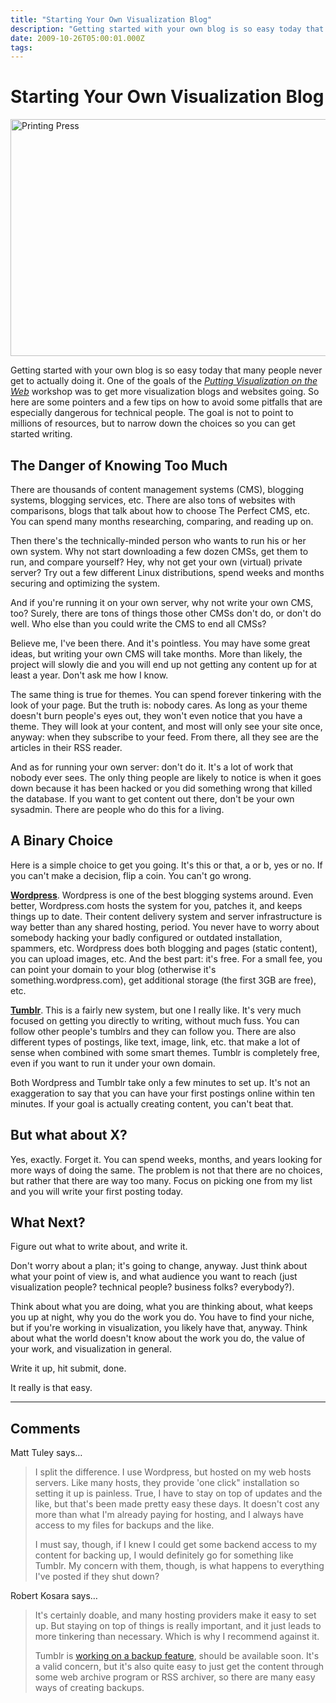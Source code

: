 ```yaml
---
title: "Starting Your Own Visualization Blog"
description: "Getting started with your own blog is so easy today that many people never get to actually doing it. One of the goals of the Putting Visualization on the Web workshop was to get more visualization blogs and websites going. So here are some pointers and a few tips on how to avoid some pitfalls that are especially dangerous for technical people. The goal is not to point to millions of resources, but to narrow down the choices so you can get started writing."
date: 2009-10-26T05:00:01.000Z
tags: 
---
```


# Starting Your Own Visualization Blog

<a href="http://eagereyes.org/blog/2009/starting-your-own-visualization-blog"><img src="http://eagereyes.org/media/2009/printingpress.jpg" border="0" alt="Printing Press" width="540" height="379" /></a>

Getting started with your own blog is so easy today that many people never get to actually doing it. One of the goals of the <a href="http://eagereyes.org/viswebworkshop.html"><em>Putting Visualization on the Web</em></a> workshop was to get more visualization blogs and websites going. So here are some pointers and a few tips on how to avoid some pitfalls that are especially dangerous for technical people. The goal is not to point to millions of resources, but to narrow down the choices so you can get started writing.

## The Danger of Knowing Too Much

There are thousands of content management systems (CMS), blogging systems, blogging services, etc. There are also tons of websites with comparisons, blogs that talk about how to choose The Perfect CMS, etc. You can spend many months researching, comparing, and reading up on.

Then there's the technically-minded person who wants to run his or her own system. Why not start downloading a few dozen CMSs, get them to run, and compare yourself? Hey, why not get your own (virtual) private server? Try out a few different Linux distributions, spend weeks and months securing and optimizing the system.

And if you're running it on your own server, why not write your own CMS, too? Surely, there are tons of things those other CMSs don't do, or don't do well. Who else than you could write the CMS to end all CMSs?

Believe me, I've been there. And it's pointless. You may have some great ideas, but writing your own CMS will take months. More than likely, the project will slowly die and you will end up not getting any content up for at least a year. Don't ask me how I know.

The same thing is true for themes. You can spend forever tinkering with the look of your page. But the truth is: nobody cares. As long as your theme doesn't burn people's eyes out, they won't even notice that you have a theme. They will look at your content, and most will only see your site once, anyway: when they subscribe to your feed. From there, all they see are the articles in their RSS reader.

And as for running your own server: don't do it. It's a lot of work that nobody ever sees. The only thing people are likely to notice is when it goes down because it has been hacked or you did something wrong that killed the database. If you want to get content out there, don't be your own sysadmin. There are people who do this for a living.

## A Binary Choice

Here is a simple choice to get you going. It's this or that, a or b, yes or no. If you can't make a decision, flip a coin. You can't go wrong.

<strong><a href="http://wordpress.com/">Wordpress</a></strong>. Wordpress is one of the best blogging systems around. Even better, Wordpress.com hosts the system for you, patches it, and keeps things up to date. Their content delivery system and server infrastructure is way better than any shared hosting, period. You never have to worry about somebody hacking your badly configured or outdated installation, spammers, etc. Wordpress does both blogging and pages (static content), you can upload images, etc. And the best part: it's free. For a small fee, you can point your domain to your blog (otherwise it's something.wordpress.com), get additional storage (the first 3GB are free), etc.

<strong><a href="http://tumblr.com/">Tumblr</a></strong>. This is a fairly new system, but one I really like. It's very much focused on getting you directly to writing, without much fuss. You can follow other people's tumblrs and they can follow you. There are also different types of postings, like text, image, link, etc. that make a lot of sense when combined with some smart themes. Tumblr is completely free, even if you want to run it under your own domain.

Both Wordpress and Tumblr take only a few minutes to set up. It's not an exaggeration to say that you can have your first postings online within ten minutes. If your goal is actually creating content, you can't beat that.

## But what about X?

Yes, exactly. Forget it. You can spend weeks, months, and years looking for more ways of doing the same. The problem is not that there are no choices, but rather that there are way too many. Focus on picking one from my list and you will write your first posting today.

## What Next?

Figure out what to write about, and write it.

Don't worry about a plan; it's going to change, anyway. Just think about what your point of view is, and what audience you want to reach (just visualization people? technical people? business folks? everybody?).

Think about what you are doing, what you are thinking about, what keeps you up at night, why you do the work you do. You have to find your niche, but if you're working in visualization, you likely have that, anyway. Think about what the world doesn't know about the work you do, the value of your work, and visualization in general.

Write it up, hit submit, done.

It really is that easy.


---
## Comments

Matt Tuley says…
>	<p>I split the difference. I use Wordpress, but hosted on my web hosts servers. Like many hosts, they provide 'one click" installation so setting it up is painless. True, I have to stay on top of updates and the like, but that's been made pretty easy these days. It doesn't cost any more than what I'm already paying for hosting, and I always have access to my files for backups and the like.</p>
>	<p>I must say, though, if I knew I could get some backend access to my content for backing up, I would definitely go for something like Tumblr. My concern with them, though, is what happens to everything I've posted if they shut down?</p>

Robert Kosara says…
>	<p>It's certainly doable, and many hosting providers make it easy to set up. But staying on top of things is really important, and it just leads to more tinkering than necessary. Which is why I recommend against it.</p>
>	<p>Tumblr is <a href="http://www.marco.org/214743206" target="_blank">working on a backup feature</a>, should be available soon. It's a valid concern, but it's also quite easy to just get the content through some web archive program or RSS archiver, so there are many easy ways of creating backups.</p>



